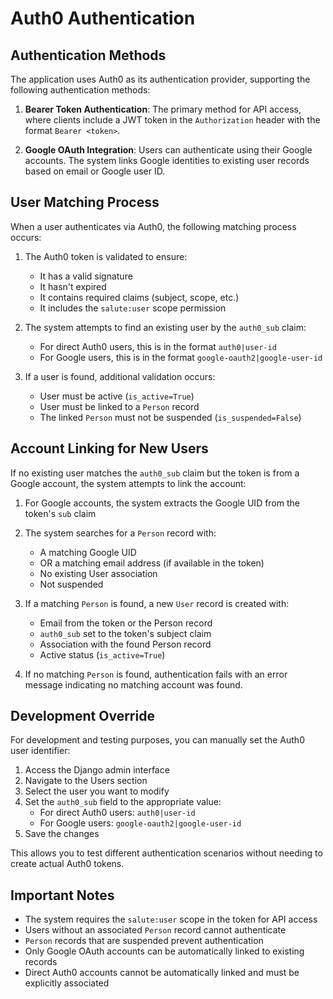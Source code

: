 # Auth0 Authentication

## Authentication Methods

The application uses Auth0 as its authentication provider, supporting the following authentication methods:

1. **Bearer Token Authentication**: The primary method for API access, where clients include a JWT token in the `Authorization` header with the format `Bearer <token>`.

2. **Google OAuth Integration**: Users can authenticate using their Google accounts. The system links Google identities to existing user records based on email or Google user ID.

## User Matching Process

When a user authenticates via Auth0, the following matching process occurs:

1. The Auth0 token is validated to ensure:
   - It has a valid signature
   - It hasn't expired
   - It contains required claims (subject, scope, etc.)
   - It includes the `salute:user` scope permission

2. The system attempts to find an existing user by the `auth0_sub` claim:
   - For direct Auth0 users, this is in the format `auth0|user-id`
   - For Google users, this is in the format `google-oauth2|google-user-id`

3. If a user is found, additional validation occurs:
   - User must be active (`is_active=True`)
   - User must be linked to a `Person` record
   - The linked `Person` must not be suspended (`is_suspended=False`)

## Account Linking for New Users

If no existing user matches the `auth0_sub` claim but the token is from a Google account, the system attempts to link the account:

1. For Google accounts, the system extracts the Google UID from the token's `sub` claim
2. The system searches for a `Person` record with:
   - A matching Google UID
   - OR a matching email address (if available in the token)
   - No existing User association
   - Not suspended

3. If a matching `Person` is found, a new `User` record is created with:
   - Email from the token or the Person record
   - `auth0_sub` set to the token's subject claim
   - Association with the found Person record
   - Active status (`is_active=True`)

4. If no matching `Person` is found, authentication fails with an error message indicating no matching account was found.

## Development Override

For development and testing purposes, you can manually set the Auth0 user identifier:

1. Access the Django admin interface
2. Navigate to the Users section
3. Select the user you want to modify
4. Set the `auth0_sub` field to the appropriate value:
   - For direct Auth0 users: `auth0|user-id`
   - For Google users: `google-oauth2|google-user-id`
5. Save the changes

This allows you to test different authentication scenarios without needing to create actual Auth0 tokens.

## Important Notes

- The system requires the `salute:user` scope in the token for API access
- Users without an associated `Person` record cannot authenticate
- `Person` records that are suspended prevent authentication
- Only Google OAuth accounts can be automatically linked to existing records
- Direct Auth0 accounts cannot be automatically linked and must be explicitly associated
